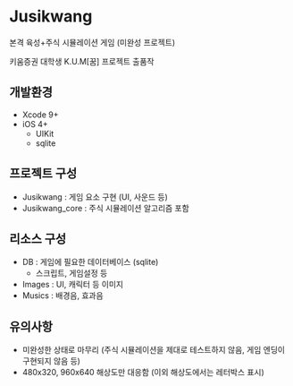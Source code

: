 # Jusikwang
본격 육성+주식 시뮬레이션 게임 (미완성 프로젝트)

키움증권 대학생 K.U.M[꿈] 프로젝트 출품작

## 개발환경
* Xcode 9+
* iOS 4+
  * UIKit
  * sqlite
  
## 프로젝트 구성
* Jusikwang : 게임 요소 구현 (UI, 사운드 등)
* Jusikwang_core : 주식 시뮬레이션 알고리즘 포함

## 리소스 구성
* DB : 게임에 필요한 데이터베이스 (sqlite)
  * 스크립트, 게임설정 등
* Images : UI, 캐릭터 등 이미지
* Musics : 배경음, 효과음

## 유의사항 
* 미완성한 상태로 마무리 (주식 시뮬레이션을 제대로 테스트하지 않음, 게임 엔딩이 구현되지 않음 등)
* 480x320, 960x640 해상도만 대응함 (이외 해상도에서는 레터박스 표시)
